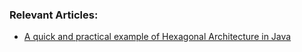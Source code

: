 ### Relevant Articles:
- [A quick and practical example of Hexagonal Architecture in Java](http://www.baeldung.com/a-quick-and-practical-example-of-hexagonal-architecture-in-java/)
